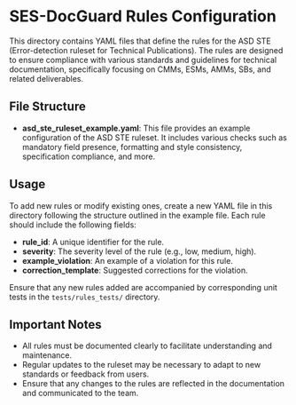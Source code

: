 # SES-DocGuard Rules Configuration

This directory contains YAML files that define the rules for the ASD STE (Error-detection ruleset for Technical Publications). The rules are designed to ensure compliance with various standards and guidelines for technical documentation, specifically focusing on CMMs, ESMs, AMMs, SBs, and related deliverables.

## File Structure

- **asd_ste_ruleset_example.yaml**: This file provides an example configuration of the ASD STE ruleset. It includes various checks such as mandatory field presence, formatting and style consistency, specification compliance, and more.

## Usage

To add new rules or modify existing ones, create a new YAML file in this directory following the structure outlined in the example file. Each rule should include the following fields:

- **rule_id**: A unique identifier for the rule.
- **severity**: The severity level of the rule (e.g., low, medium, high).
- **example_violation**: An example of a violation for this rule.
- **correction_template**: Suggested corrections for the violation.

Ensure that any new rules added are accompanied by corresponding unit tests in the `tests/rules_tests/` directory.

## Important Notes

- All rules must be documented clearly to facilitate understanding and maintenance.
- Regular updates to the ruleset may be necessary to adapt to new standards or feedback from users.
- Ensure that any changes to the rules are reflected in the documentation and communicated to the team.